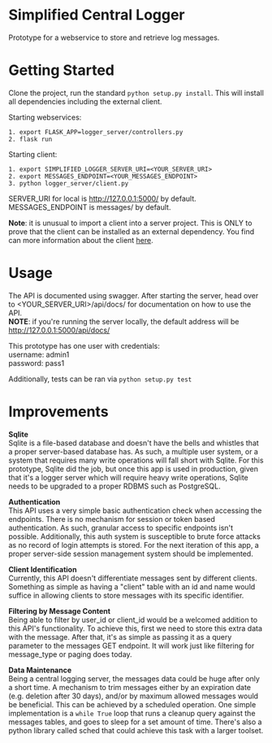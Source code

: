 # Simplified Central Logger
Prototype for a webservice to store and retrieve log messages.

# Getting Started
Clone the project, run the standard `python setup.py install`. This will
install all dependencies including the external client.

Starting webservices:

    1. export FLASK_APP=logger_server/controllers.py
    2. flask run

Starting client:

    1. export SIMPLIFIED_LOGGER_SERVER_URI=<YOUR_SERVER_URI>
    2. export MESSAGES_ENDPOINT=<YOUR_MESSAGES_ENDPOINT>
    3. python logger_server/client.py

SERVER_URI for local is http://127.0.0.1:5000/ by default.\
MESSAGES_ENDPOINT is messages/ by default.

**Note**: it is unusual to import a client into a server project. This
is ONLY to prove that the client can be installed as an external dependency.
You find can more information about the client [here](https://github.com/skyferthesly/logger_client).

# Usage
The API is documented using swagger. After starting the server, head over
to <YOUR_SERVER_URI>/api/docs/ for documentation on how to use the API. \
**NOTE**: if you're running the server locally, the default address will
 be http://127.0.0.1:5000/api/docs/

This prototype has one user with credentials: \
username: admin1\
password: pass1

Additionally, tests can be ran via `python setup.py test`
# Improvements
**Sqlite**\
Sqlite is a file-based database and doesn't have the bells and whistles that
a proper server-based database has. As such, a multiple user system, or
a system that requires many write operations will fall short with Sqlite.
For this prototype, Sqlite did the job, but once this app is used in
production, given that it's a logger server which will require heavy
write operations, Sqlite needs to be upgraded
to a proper RDBMS such as PostgreSQL.

**Authentication**\
This API uses a very simple basic authentication check when accessing
the endpoints. There is no mechanism for session or token based authentication.
As such, granular access to specific endpoints isn't possible. Additionally,
this auth system is susceptible to brute force attacks as no record of
login attempts is stored. For the next iteration of this app, a proper
server-side session management system should be implemented.

**Client Identification**\
Currently, this API doesn't differentiate messages sent by different clients.
Something as simple as having a "client" table with an id and name would
suffice in allowing clients to store messages with its specific identifier.

**Filtering by Message Content**\
Being able to filter by user_id or client_id would be a welcomed addition
to this API's functionality. To achieve this, first we need to store
this extra data with the message. After that, it's as simple as passing
it as a query parameter to the messages GET endpoint. It will work just
like filtering for message_type or paging does today.

**Data Maintenance**\
Being a central logging server, the messages data could be huge after
only a short time. A mechanism to trim messages either by an expiration
date (e.g. deletion after 30 days), and/or by maximum allowed messages
would be beneficial. This can be achieved by a scheduled operation. One
simple implementation is a `while True` loop that runs a cleanup query
against the messages tables, and goes to sleep for a set amount of time.
There's also a python library called sched that could achieve this task
with a larger toolset.
